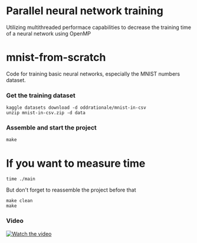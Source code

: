 # Parallel neural network training
Utilizing multithreaded performace capabilities to decrease the training time of 
a neural network using OpenMP

# mnist-from-scratch
Code for training basic neural networks, especially the MNIST numbers dataset.

### Get the training dataset
```
kaggle datasets download -d oddrationale/mnist-in-csv
unzip mnist-in-csv.zip -d data
```

### Assemble and start the project
```
make
```

# If you want to measure time
```
time ./main
```

But don't forget to reassemble the project before that
```
make clean
make
```

### Video
[![Watch the video](https://img.youtube.com/vi/ReOxVMxS83o/maxresdefault.jpg)](https://youtu.be/ReOxVMxS83o)
